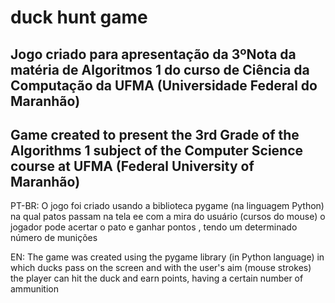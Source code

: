 # duck hunt game

## Jogo criado para apresentação da 3ºNota da matéria de Algoritmos 1 do curso de Ciência da Computação da UFMA (Universidade Federal do Maranhão)

## Game created to present the 3rd Grade of the Algorithms 1 subject of the Computer Science course at UFMA (Federal University of Maranhão)

<p>PT-BR: O jogo foi criado usando a biblioteca pygame (na linguagem Python) na qual patos passam na tela ee com a mira do usuário (cursos do mouse) o jogador pode acertar o pato e ganhar pontos , tendo um determinado número de munições </p>

<p>EN: The game was created using the pygame library (in Python language) in which ducks pass on the screen and with the user's aim (mouse strokes) the player can hit the duck and earn points, having a certain number of ammunition </p>
